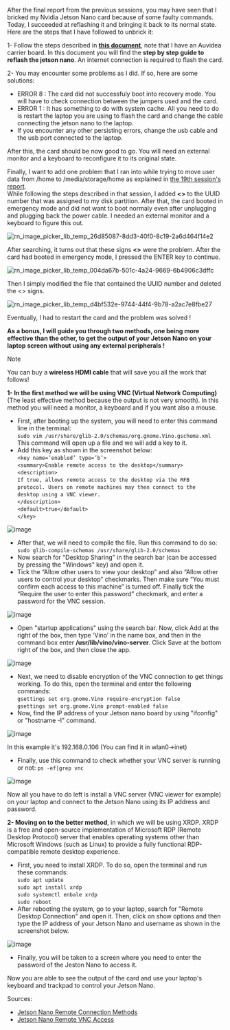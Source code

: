 After the final report from the previous sessions, you may have seen that I bricked my Nvidia Jetson Nano card because of some faulty commands.
Today, I succeeded at reflashing it and bringing it back to its normal state.
Here are the steps that I have followed to unbrick it:<br >

1- Follow the steps described in **[this document](https://auvidea.eu/download/Software)**, note that I have an Auvidea carrier board. In this document you will find the **step by step guide to reflash the jetson nano**. An internet connection is required to flash the card.<br >

2- You may encounter some problems as I did. If so, here are some solutions:<br >
   - ERROR 8 : The card did not successfuly boot into recovery mode. You will have to check connection between the jumpers used and the card.<br >
   - ERROR 1 : It has something to do with system cache. All you need to do is restart the laptop you are using to flash the card and change the cable connecting the jetson nano to the laptop.<br >
   - If you encounter any other persisting errors, change the usb cable and the usb port connected to the laptop.

After this, the card should be now good to go. You will need an external monitor and a keyboard to reconfigure it to its original state.<br >

Finally, I want to add one problem that I ran into while trying to move user data from /home to /media/storage/home as explained in [the 19th session's report](https://github.com/anasderkaoui/AutoRCX/blob/main/My%20project%20reports/19th%20session's%20report.md?plain=1).<br >
While following the steps described in that session, I added **<>** to the UUID number that was assigned to my disk partition. After that, the card booted in emergency mode and did not want to boot normaly even after unplugging and plugging back the power cable. I needed an external monitor and a keyboard to figure this out.

![rn_image_picker_lib_temp_26d85087-8dd3-40f0-8c19-2a6d464f14e2](https://github.com/anasderkaoui/AutoRCX/assets/115218309/e5c9e3f2-345b-4de2-83d1-1c52e39cb387)

After searching, it turns out that these signs **<>** were the problem.
After the card had booted in emergency mode, I pressed the ENTER key to continue.

![rn_image_picker_lib_temp_004da67b-501c-4a24-9669-6b4906c3dffc](https://github.com/anasderkaoui/AutoRCX/assets/115218309/bc8e8c5a-f585-40f8-8cce-8a6d717d5084)

Then I simply modified the file that contained the UUID number and deleted the <> signs.<br >

![rn_image_picker_lib_temp_d4bf532e-9744-44f4-9b78-a2ac7e8fbe27](https://github.com/anasderkaoui/AutoRCX/assets/115218309/4a1c61cc-eb78-429a-bc4c-4b4afcc25490)

Eventually, I had to restart the card and the problem was solved !<br >

**As a bonus, I will guide you through two methods, one being more effective than the other, to get the output of your Jetson Nano on your laptop screen without using any external peripherals !**<br >

> [!NOTE]
> You can buy a **wireless HDMI cable** that will save you all the work that follows!

**1- In the first method we will be using VNC (Virtual Network Computing)** (The least effective method because the output is not very smooth). In this method you will need a monitor, a keyboard and if you want also a mouse.
  - First, after booting up the system, you will need to enter this command line in the terminal:<br >
    `sudo vim /usr/share/glib-2.0/schemas/org.gnome.Vino.gschema.xml` This command will open up a file and we will add a key to it.
  - Add this key as shown in the screenshot below:<br >
                  `<key name=’enabled’ type=’b’>`<br >
                  `<summary>Enable remote access to the desktop</summary>`<br >
                  `<description>`<br >
                  `If true, allows remote access to the desktop via the RFB`<br >
                  `protocol. Users on remote machines may then connect to the`<br >
                  `desktop using a VNC viewer.`<br >
                  `</description>`<br >
                  `<default>true</default>`<br >
                  `</key>`<br >
  
![image](https://github.com/anasderkaoui/AutoRCX/assets/115218309/cbd0e2be-a45a-4da1-b5e3-9ad671adafef)

  - After that, we will need to compile the file. Run this command to do so: `sudo glib-compile-schemas /usr/share/glib-2.0/schemas`<br >
  - Now search for "Desktop Sharing" in the search bar (can be accessed by pressing the "Windows" key) and open it.<br >
  - Tick the “Allow other users to view your desktop” and also “Allow other users to control your desktop” checkmarks. Then make sure “You must confirm each access to this machine” is turned off. Finally tick the “Require the user to enter this password” checkmark, and enter a password for the VNC session.

![image](https://github.com/anasderkaoui/AutoRCX/assets/115218309/ae0dbcc5-94e7-4b36-8f4d-0546ee78433a)

  - Open "startup applications" using the search bar. Now, click Add at the right of the box, then type ‘Vino’ in the name box, and then in the command box enter **/usr/lib/vino/vino-server**. Click Save at the bottom right of the box, and then close the app.

![image](https://github.com/anasderkaoui/AutoRCX/assets/115218309/70dab529-da0d-4bf6-b746-f0bb0e2191e0)

  - Next, we need to disable encryption of the VNC connection to get things working. To do this, open the terminal and enter the following commands:<br >
    `gsettings set org.gnome.Vino require-encryption false`<br >
    `gsettings set org.gnome.Vino prompt-enabled false`<br >
  - Now, find the IP address of your Jetson nano board by using "ifconfig" or "hostname -I" command.

![image](https://github.com/anasderkaoui/AutoRCX/assets/115218309/842c9888-165c-4c64-b58f-49479a691f0f)

In this example it's 192.168.0.106 (You can find it in wlan0->inet)
  - Finally, use this command to check whether your VNC server is running or not: `ps -ef|grep vnc`

![image](https://github.com/anasderkaoui/AutoRCX/assets/115218309/cbdf6ec5-f82b-4d0d-a528-d071a4a5e0ac)

Now all you have to do left is install a VNC server (VNC viewer for example) on your laptop and connect to the Jetson Nano using its IP address and password.

**2- Moving on to the better method**, in which we will be using XRDP. XRDP is a free and open-source implementation of Microsoft RDP (Remote Desktop Protocol) server that enables operating systems other than Microsoft Windows (such as Linux) to provide a fully functional RDP-compatible remote desktop experience.
  - First, you need to install XRDP. To do so, open the terminal and run these commands:<br >
    `sudo apt update`<br >
    `sudo apt install xrdp`<br >
    `sudo systemctl enbale xrdp`<br >
    `sudo reboot`<br >
  - After rebooting the system, go to your laptop, search for "Remote Desktop Connection" and open it. Then, click on show options and then type the IP address of your Jetson Nano and username as shown in the screenshot below.

![image](https://github.com/anasderkaoui/AutoRCX/assets/115218309/8306c264-e548-43f4-b736-e0c2f6b3ba21)

  - Finally, you will be taken to a screen where you need to enter the password of the Jeston Nano to access it.

Now you are able to see the output of the card and use your laptop's keyboard and trackpad to control your Jetson Nano.

Sources:
- [Jetson Nano Remote Connection Methods](https://raspberry-valley.azurewebsites.net/NVIDIA-Jetson-Nano/)
- [Jetson Nano Remote VNC Access](https://medium.com/@bharathsudharsan023/jetson-nano-remote-vnc-access-d1e71c82492b)
